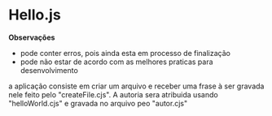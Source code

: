 # Hello.js

<strong>Observações</strong>

<ul>
    <li>pode conter erros, pois ainda esta em processo de finalização</li>
    <li>pode não estar de acordo com as melhores praticas para desenvolvimento</li>
    
</ul>

<p>a aplicação consiste em criar um arquivo e receber uma frase à ser gravada nele feito pelo "createFile.cjs". A autoria sera atribuida usando "helloWorld.cjs" e gravada no arquivo peo "autor.cjs"</p>